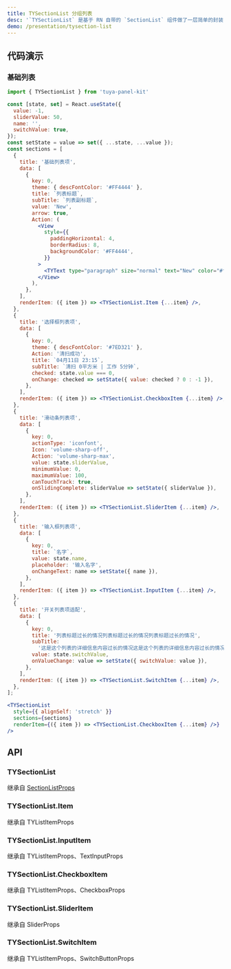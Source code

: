 ```yaml
---
title: TYSectionList 分组列表
desc: '`TYSectionList` 是基于 RN 自带的 `SectionList` 组件做了一层简单的封装，因此该组件可以复用所有 [SectionList 的属性](https://facebook.github.io/react-native/docs/sectionlist#props)。<br/>在需要列表的情况下只需要传递 `sections` 即可定制对应列表项，其中如果有 `title` 字段则会有默认的 `SectionHeader` ，另外其中的 `data` 中的所有值将会被作为 `props` 传递给 `TYSectionList.Item` 组件。<br/>如果需要定制列表项，给 `TYSectionList` 覆盖 `renderItem` 即可，如果某一区块的列表项需要定制则可以给 `sections` 中添加 `renderItem` 给该区块定制列表项，如果列表项中只有单独几个项需要定制，那么您甚至可以在 `data` 字段里面传入 `renderItem` 定制该列表项组件。'
demo: /presentation/tysection-list
---
```


## 代码演示

### 基础列表

```jsx
import { TYSectionList } from 'tuya-panel-kit'

const [state, set] = React.useState({
  value: -1,
  sliderValue: 50,
  name: '',
  switchValue: true,
});
const setState = value => set({ ...state, ...value });
const sections = [
  {
    title: '基础列表项',
    data: [
      {
        key: 0,
        theme: { descFontColor: '#FF4444' },
        title: `列表标题`,
        subTitle: `列表副标题`,
        value: 'New',
        arrow: true,
        Action: (
          <View
            style={{
              paddingHorizontal: 4,
              borderRadius: 8,
              backgroundColor: '#FF4444',
            }}
          >
            <TYText type="paragraph" size="normal" text="New" color="#fff" />
          </View>
        ),
      },
    ],
    renderItem: ({ item }) => <TYSectionList.Item {...item} />,
  },
  {
    title: '选择框列表项',
    data: [
      {
        key: 0,
        theme: { descFontColor: '#7ED321' },
        Action: '清扫成功',
        title: `04月11日 23:15`,
        subTitle: `清扫 0平方米 | 工作 5分钟`,
        checked: state.value === 0,
        onChange: checked => setState({ value: checked ? 0 : -1 }),
      },
    ],
    renderItem: ({ item }) => <TYSectionList.CheckboxItem {...item} />,
  },
  {
    title: '滑动条列表项',
    data: [
      {
        key: 0,
        actionType: 'iconfont',
        Icon: 'volume-sharp-off',
        Action: 'volume-sharp-max',
        value: state.sliderValue,
        minimumValue: 0,
        maximumValue: 100,
        canTouchTrack: true,
        onSlidingComplete: sliderValue => setState({ sliderValue }),
      },
    ],
    renderItem: ({ item }) => <TYSectionList.SliderItem {...item} />,
  },
  {
    title: '输入框列表项',
    data: [
      {
        key: 0,
        title: `名字`,
        value: state.name,
        placeholder: '输入名字',
        onChangeText: name => setState({ name }),
      },
    ],
    renderItem: ({ item }) => <TYSectionList.InputItem {...item} />,
  },
  {
    title: '开关列表项适配',
    data: [
      {
        key: 0,
        title: '列表标题过长的情况列表标题过长的情况列表标题过长的情况',
        subTitle:
          '这是这个列表的详细信息内容过长的情况这是这个列表的详细信息内容过长的情况',
        value: state.switchValue,
        onValueChange: value => setState({ switchValue: value }),
      },
    ],
    renderItem: ({ item }) => <TYSectionList.SwitchItem {...item} />,
  },
];

<TYSectionList
  style={{ alignSelf: 'stretch' }}
  sections={sections}
  renderItem={({ item }) => <TYSectionList.CheckboxItem {...item} />}
/>
```

## API

### TYSectionList

继承自 [SectionListProps](https://reactnative.dev/docs/sectionlist#props)

<API name="TYSectionListProps"></API>

### TYSectionList.Item

继承自 <HLink to="TYListItem">TYListItemProps</HLink>

<API name="TYListItemProps"></API>

### TYSectionList.InputItem

继承自 <HLink to="TYListItem#api">TYListItemProps</HLink>、<HLink to="https://reactnative.dev/docs/textinput#props">TextInputProps</HLink>

<API name="TYSectionInputProps"></API>

### TYSectionList.CheckboxItem

继承自 <HLink to="TYListItem#api">TYListItemProps</HLink>、<HLink to="Checkbox#api">CheckboxProps</HLink>

<API name="TYListItemProps"></API>

### TYSectionList.SliderItem

继承自 <HLink to="Slider#api">SliderProps</HLink>

<API name="TYSectionSliderProps"></API>

### TYSectionList.SwitchItem

继承自 <HLink to="TYListItem#api">TYListItemProps</HLink>、<HLink to="SwitchButton#api">SwitchButtonProps</HLink>
